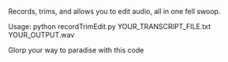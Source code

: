 Records, trims, and allows you to edit audio, all in one fell swoop.

Usage: python recordTrimEdit.py YOUR_TRANSCRIPT_FILE.txt YOUR_OUTPUT.wav

Glorp your way to paradise with this code
